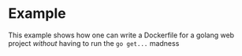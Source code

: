# Example

This example shows how one can write a Dockerfile for a golang web project *without* having to run the `go get...` madness

